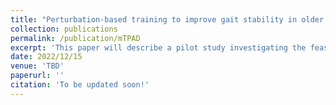 ```yaml
---
title: "Perturbation-based training to improve gait stability in older adults"
collection: publications
permalink: /publication/mTPAD
excerpt: 'This paper will describe a pilot study investigating the feasibility, safety, and effect of perturbation-based balance training for elderly individuals used the Mobile Tethered Pelvic Assistive Device (mTPAD), a novel robotic system designed by the Rehabilitation and Robotics Lab (ROAR) at Columbia University.'
date: 2022/12/15
venue: 'TBD'
paperurl: ''
citation: 'To be updated soon!'
---
```

